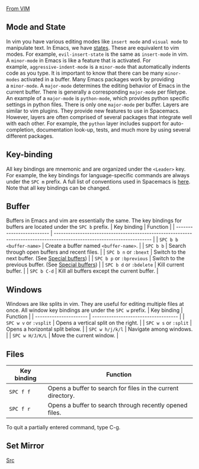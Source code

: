 [From VIM](https://develop.spacemacs.org/doc/VIMUSERS.html)
## Mode and State
In vim you have various editing modes like `insert mode` and `visual mode` to manipulate text. In Emacs, we have [states](https://develop.spacemacs.org/doc/DOCUMENTATION.html#states). These are equivalent to vim modes. For example, `evil-insert-state` is the same as `insert-mode` in vim.
A `minor-mode` in Emacs is like a feature that is activated. For example, `aggressive-indent-mode` is a `minor-mode` that automatically indents code as you type. It is important to know that there can be many `minor-modes` activated in a buffer. Many Emacs packages work by providing a `minor-mode`. A `major-mode` determines the editing behavior of Emacs in the current buffer. There is generally a corresponding `major-mode` per filetype. An example of a `major-mode` is `python-mode`, which provides python specific settings in python files. There is only one `major-mode` per buffer.
Layers are similar to vim plugins. They provide new features to use in Spacemacs. However, layers are often comprised of several packages that integrate well with each other. For example, the `python` layer includes support for auto-completion, documentation look-up, tests, and much more by using several different packages.
## Key-binding
All key bindings are mnemonic and are organized under the `<Leader>` key. For example, the key bindings for language-specific commands are always under the `SPC m` prefix. A full list of conventions used in Spacemacs is [here](https://develop.spacemacs.org/doc/CONVENTIONS.html). Note that all key bindings can be changed.
## Buffer
Buffers in Emacs and vim are essentially the same. The key bindings for buffers are located under the `SPC b` prefix.
| Key binding                       | Function                                                                                                                |
| ------------------------- | ----------------------------------------------------------------------------------------------------------------------- |
| `SPC b b <buffer-name>`   | Create a buffer named `<buffer-name>`.                                                                                  |
| `SPC b b`                 | Search through open buffers and recent files.                                                                           |
| `SPC b n` or `:bnext`     | Switch to the next buffer. (See [Special buffers](https://develop.spacemacs.org/doc/VIMUSERS.html#special-buffers))     |
| `SPC b p` or `:bprevious` | Switch to the previous buffer. (See [Special buffers](https://develop.spacemacs.org/doc/VIMUSERS.html#special-buffers)) |
| `SPC b d` or `:bdelete`   | Kill current buffer.                                                                                                    |
| `SPC b C-d`               | Kill all buffers except the current buffer.                                                                             |
## Windows
Windows are like splits in vim. They are useful for editing multiple files at once. All window key bindings are under the `SPC w` prefix.
| Key binding            | Function                             |
| ---------------------- | ------------------------------------ |
| `SPC w v` or `:vsplit` | Opens a vertical split on the right. |
| `SPC w s` or `:split`  | Opens a horizontal split below.      |
| `SPC w h/j/k/l`        | Navigate among windows.              |
| `SPC w H/J/K/L`        | Move the current window.             |
## Files
| Key binding | Function                                                     |
| ----------- | ------------------------------------------------------------ |
| `SPC f f`   | Opens a buffer to search for files in the current directory. |
| `SPC f r`   | Opens a buffer to search through recently opened files.      |

To quit a partially entered command, type C-g.
## Set Mirror
[Src](https://uyaki.github.io/post/spacemacs%E6%B8%85%E5%8D%8E%E6%BA%90%E9%95%9C%E5%83%8F%E5%8A%A0%E9%80%9F/)
